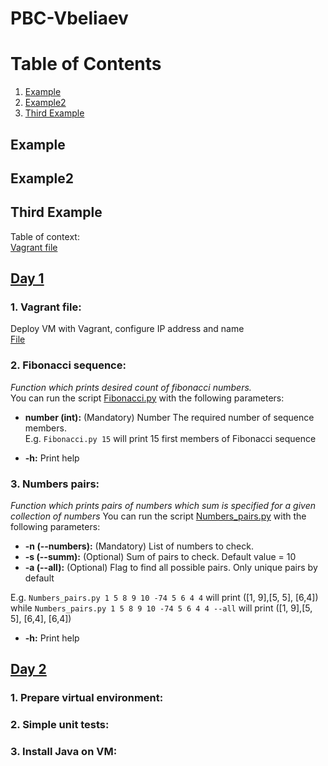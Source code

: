 # PBC-Vbeliaev #

# Table of Contents
1. [Example](#example)
2. [Example2](#example2)
3. [Third Example](#third-example)

## Example
## Example2
## Third Example

Table of context:  
[Vagrant file](#vagrant-file)

## [Day 1](https://github.com/krizzis/PBC-Vbeliaev/tree/master/Day1) ## 

### **1. Vagrant file:** ###

Deploy VM with Vagrant, configure IP address and name  
[File](https://github.com/krizzis/PBC-Vbeliaev/blob/master/Day1/Vagrantfile)


### **2. Fibonacci sequence:** ###
*Function which prints desired count of fibonacci numbers.*  
You can run the script [Fibonacci.py](https://github.com/krizzis/PBC-Vbeliaev/blob/master/Day1/Fibonacci.py) with the following parameters:  

* **number (int):** (Mandatory) Number The required number of sequence members.  
E.g. `Fibonacci.py 15` will print 15 first members of Fibonacci sequence


* **-h:** Print help


### **3. Numbers pairs:** ###
*Function which prints pairs of numbers which sum is specified for a given collection of numbers*
You can run the script [Numbers_pairs.py](https://github.com/krizzis/PBC-Vbeliaev/blob/master/Day1/Numbers_pairs.py) with the following parameters:

* **-n (--numbers):** (Mandatory) List of numbers to check.  
* **-s (--summ):** (Optional) Sum of pairs to check. Default value = 10
* **-a (--all):** (Optional) Flag to find all possible pairs. Only unique pairs by default

E.g. `Numbers_pairs.py 1 5 8 9 10 -74 5 6 4 4` will print (\[1, 9],\[5, 5], \[6,4])  
while `Numbers_pairs.py 1 5 8 9 10 -74 5 6 4 4 --all` will print (\[1, 9],\[5, 5], \[6,4], \[6,4])

* **-h:** Print help

## [Day 2](https://github.com/krizzis/PBC-Vbeliaev/tree/master/Day2) ## 

### **1. Prepare virtual environment:** ###

### **2. Simple unit tests:** ###

### **3. Install Java on VM:** ###
